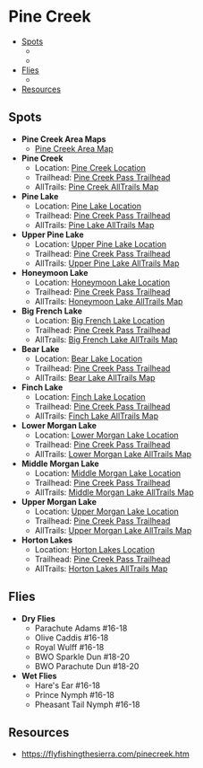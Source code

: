 # Pine Creek

- [Spots](#spots)
  - []()
  - []()
- [Flies](#flies)
  - []()
- [Resources](#resources)


## Spots

- **Pine Creek Area Maps**
  - [Pine Creek Area Map](/img/pine-creek.gif)
- **Pine Creek**
  - Location: [Pine Creek Location]()
  - Trailhead: [Pine Creek Pass Trailhead](https://maps.app.goo.gl/EBZxR9dADDRTGBGr6)
  - AllTrails: [Pine Creek AllTrails Map]()
- **Pine Lake**
  - Location: [Pine Lake Location](https://maps.app.goo.gl/EEsS4BYdbAQgGgdH8)
  - Trailhead: [Pine Creek Pass Trailhead](https://maps.app.goo.gl/EBZxR9dADDRTGBGr6)
  - AllTrails: [Pine Lake AllTrails Map]()
- **Upper Pine Lake**
  - Location: [Upper Pine Lake Location](https://maps.app.goo.gl/squ488C3UibivTFG7)
  - Trailhead: [Pine Creek Pass Trailhead](https://maps.app.goo.gl/EBZxR9dADDRTGBGr6)
  - AllTrails: [Upper Pine Lake AllTrails Map]()
- **Honeymoon Lake**
  - Location: [Honeymoon Lake Location](https://maps.app.goo.gl/C3c3Nu18BDL2YL3eA)
  - Trailhead: [Pine Creek Pass Trailhead](https://maps.app.goo.gl/EBZxR9dADDRTGBGr6)
  - AllTrails: [Honeymoon Lake AllTrails Map]()
- **Big French Lake**
  - Location: [Big French Lake Location](https://maps.app.goo.gl/3uxYvukJ2UuAAPk48)
  - Trailhead: [Pine Creek Pass Trailhead](https://maps.app.goo.gl/EBZxR9dADDRTGBGr6)
  - AllTrails: [Big French Lake AllTrails Map]()
- **Bear Lake**
  - Location: [Bear Lake Location](https://maps.app.goo.gl/RihFbCghghQHC9K6A)
  - Trailhead: [Pine Creek Pass Trailhead](https://maps.app.goo.gl/EBZxR9dADDRTGBGr6)
  - AllTrails: [Bear Lake AllTrails Map]()
- **Finch Lake**
  - Location: [Finch Lake Location](https://maps.app.goo.gl/5VxKt56DgNcpLn658)
  - Trailhead: [Pine Creek Pass Trailhead](https://maps.app.goo.gl/EBZxR9dADDRTGBGr6)
  - AllTrails: [Finch Lake AllTrails Map]()
- **Lower Morgan Lake**
  - Location: [Lower Morgan Lake Location](https://maps.app.goo.gl/d5L4wa1EpnEN61RY7)
  - Trailhead: [Pine Creek Pass Trailhead](https://maps.app.goo.gl/EBZxR9dADDRTGBGr6)
  - AllTrails: [Lower Morgan Lake AllTrails Map]()
- **Middle Morgan Lake**
  - Location: [Middle Morgan Lake Location](https://maps.app.goo.gl/g14eEKHpJXVThPGS8)
  - Trailhead: [Pine Creek Pass Trailhead](https://maps.app.goo.gl/EBZxR9dADDRTGBGr6)
  - AllTrails: [Middle Morgan Lake AllTrails Map]()
- **Upper Morgan Lake**
  - Location: [Upper Morgan Lake Location](https://maps.app.goo.gl/LnxfsRS2RZHdVjQK9)
  - Trailhead: [Pine Creek Pass Trailhead](https://maps.app.goo.gl/EBZxR9dADDRTGBGr6)
  - AllTrails: [Upper Morgan Lake AllTrails Map]()
- **Horton Lakes**
  - Location: [Horton Lakes Location]()
  - Trailhead: [Pine Creek Pass Trailhead](https://maps.app.goo.gl/EBZxR9dADDRTGBGr6)
  - AllTrails: [Horton Lakes AllTrails Map]()

## Flies

- **Dry Flies**
  - Parachute Adams #16-18
  - Olive Caddis #16-18
  - Royal Wulff #16-18
  - BWO Sparkle Dun #18-20
  - BWO Parachute Dun #18-20
- **Wet Flies**
  - Hare's Ear #16-18
  - Prince Nymph #16-18
  - Pheasant Tail Nymph #16-18

## Resources

- <https://flyfishingthesierra.com/pinecreek.htm>
